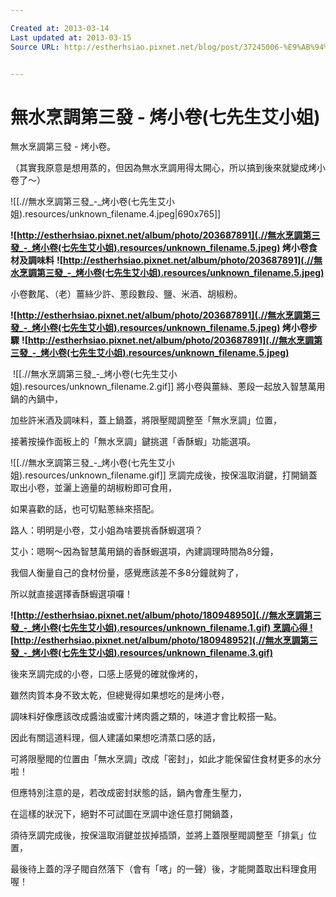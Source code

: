 ```yaml
---

Created at: 2013-03-14
Last updated at: 2013-03-15
Source URL: http://estherhsiao.pixnet.net/blog/post/37245006-%E9%AB%94%E9%A9%97-%E9%A3%9B%E5%88%A9%E6%B5%A6%E6%99%BA%E6%85%A7%E8%90%AC%E7%94%A8%E9%8D%8B-hd2175-%E2%88%A3-%E6%96%99%E7%90%86%E6%96%B0%E5%B9%AB%E6%89%8B


---
```


# 無水烹調第三發 - 烤小卷(七先生艾小姐)


無水烹調第三發 - 烤小卷。

（其實我原意是想用蒸的，但因為無水烹調用得太開心，所以搞到後來就變成烤小卷了～）

![[.//無水烹調第三發_-_烤小卷(七先生艾小姐).resources/unknown_filename.4.jpeg\|690x765]]

 ******![http://estherhsiao.pixnet.net/album/photo/203687891](.//無水烹調第三發_-_烤小卷(七先生艾小姐).resources/unknown_filename.5.jpeg)**** 烤小卷食材及調味料** ******![http://estherhsiao.pixnet.net/album/photo/203687891](.//無水烹調第三發_-_烤小卷(七先生艾小姐).resources/unknown_filename.5.jpeg)******

小卷數尾、（老）薑絲少許、蔥段數段、鹽、米酒、胡椒粉。

 ********![http://estherhsiao.pixnet.net/album/photo/203687891](.//無水烹調第三發_-_烤小卷(七先生艾小姐).resources/unknown_filename.5.jpeg)****** 烤小卷步驟** ********![http://estherhsiao.pixnet.net/album/photo/203687891](.//無水烹調第三發_-_烤小卷(七先生艾小姐).resources/unknown_filename.5.jpeg)********

 ![[.//無水烹調第三發_-_烤小卷(七先生艾小姐).resources/unknown_filename.2.gif]] 將小卷與薑絲、蔥段一起放入智慧萬用鍋的內鍋中，

加些許米酒及調味料，蓋上鍋蓋，將限壓閥調整至「無水烹調」位置，

接著按操作面板上的「無水烹調」鍵挑選「香酥蝦」功能選項。

 ![[.//無水烹調第三發_-_烤小卷(七先生艾小姐).resources/unknown_filename.gif]] 烹調完成後，按保溫取消鍵，打開鍋蓋取出小卷，並灑上適量的胡椒粉即可食用，

如果喜歡的話，也可切點蔥絲來搭配。

路人：明明是小卷，艾小姐為啥要挑香酥蝦選項？

艾小：嗯啊～因為智慧萬用鍋的香酥蝦選項，內建調理時間為8分鐘，

我個人衡量自己的食材份量，感覺應該差不多8分鐘就夠了，

所以就直接選擇香酥蝦選項囉！

 **![http://estherhsiao.pixnet.net/album/photo/180948950](.//無水烹調第三發_-_烤小卷(七先生艾小姐).resources/unknown_filename.1.gif) 烹調心得 ![http://estherhsiao.pixnet.net/album/photo/180948952](.//無水烹調第三發_-_烤小卷(七先生艾小姐).resources/unknown_filename.3.gif)** 

後來烹調完成的小卷，口感上感覺的確就像烤的，

雖然肉質本身不致太乾，但總覺得如果想吃的是烤小卷，

調味料好像應該改成醬油或蜜汁烤肉醬之類的，味道才會比較搭一點。

因此有關這道料理，個人建議如果想吃清蒸口感的話，

可將限壓閥的位置由「無水烹調」改成「密封」，如此才能保留住食材更多的水分啦！

但應特別注意的是，若改成密封狀態的話，鍋內會產生壓力，

在這樣的狀況下，絕對不可試圖在烹調中途任意打開鍋蓋，

須待烹調完成後，按保溫取消鍵並拔掉插頭，並將上蓋限壓閥調整至「排氣」位置，

最後待上蓋的浮子閥自然落下（會有「喀」的一聲）後，才能開蓋取出料理食用喔！

